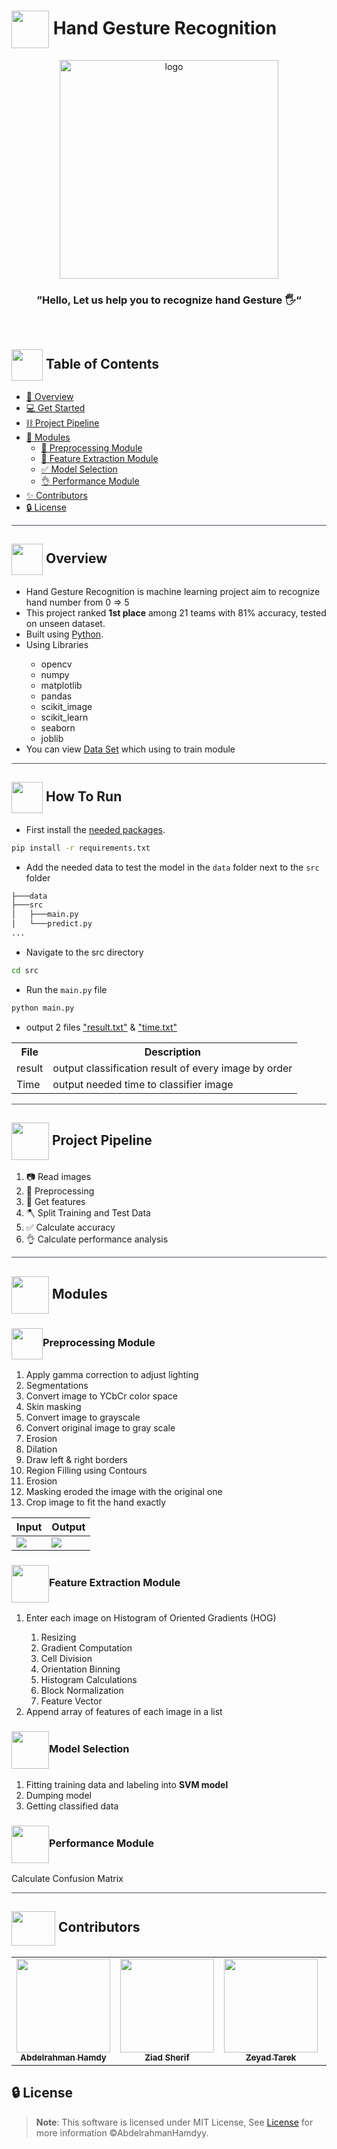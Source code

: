 <div align= >

# <img align=center height=60px src="https://media1.giphy.com/media/YBypkW5Mlfz4znhCDD/giphy.gif?cid=ecf05e47pm5rbpvyte0zxbifp808lf554oysuxgmqjfaz04c&ep=v1_stickers_search&rid=giphy.gif&ct=s"> Hand Gesture Recognition


</div>
<div align="center">
   <img align="center" height="350px"  src="https://cdn.dribbble.com/users/662638/screenshots/4803914/thumbsupdribs2.gif" alt="logo">
   <br>

   ### ”Hello, Let us help you to recognize hand Gesture 🖐️“
</div>

<p align="center"> 
    <br> 
</p>

## <img align= center width=50px height=50px src="https://thumbs.gfycat.com/HeftyDescriptiveChimneyswift-size_restricted.gif"> Table of Contents

- <a href ="#about"> 📙 Overview</a>
- <a href ="#Started"> 💻 Get Started</a>
- <a href ="#Pipeline"> ⛓️ Project Pipeline</a>
- <a href ="#Modules">🤖  Modules</a>
    - <a href="#Preprocessing">🔁 Preprocessing Module</a>
    - <a href="#Feature">💪 Feature Extraction Module</a>
    - <a href="#Selection">✅ Model Selection</a>
    - <a href="#Performance">👌 Performance Module</a>
- <a href ="#Contributors"> ✨ Contributors</a>
- <a href ="#License"> 🔒 License</a>
<hr style="background-color: #4b4c60"></hr>

<a id = "about"></a>

## <img align="center"  height =50px src="https://user-images.githubusercontent.com/71986226/154076110-1233d7a8-92c2-4d79-82c1-30e278aa518a.gif"> Overview

<ul>
<li> Hand Gesture Recognition is machine learning project aim to recognize hand number from 0 => 5</li>
<li> This project ranked <strong>1st place</strong> among 21 teams with 81% accuracy, tested on unseen dataset.</li>

<li> Built using <a href="https://docs.python.org/3/">Python</a>.</li>
<li> Using Libraries</li>
<ul>
<li>opencv</li>
<li>numpy</li>
<li>matplotlib</li>
<li>pandas</li>
<li>scikit_image</li>
<li>scikit_learn</li>
<li>seaborn</li>
<li>joblib</li>
</ul>
<li>You can view
<a href="https://www.kaggle.com/datasets/evernext10/hand-gesture-of-the-colombian-sign-language">Data Set</a> which using to train module</li>
</ul>
<hr style="background-color: #4b4c60"></hr>
<a id = "Started"></a>

## <img  align= center width=50px height=50px src="https://c.tenor.com/HgX89Yku5V4AAAAi/to-the-moon.gif"> How To Run

- First install the  <a href="https://github.com/AbdelrahmanHamdyy/Hand-Gesture-Recognition/blob/main/requirements.txt">needed packages</a>.</li> 

```sh
pip install -r requirements.txt
```

- Add the needed data to test the model in the `data` folder next to the `src` folder

```sh
├───data
├───src
│   ├───main.py
│   └───predict.py
...
```

- Navigate to the src directory

```sh
cd src
```

- Run the `main.py` file

```python
python main.py
```
- output 2 files <a href="https://github.com/AbdelrahmanHamdyy/Hand-Gesture-Recognition/blob/main/src/result.txt">"result.txt"</a> & <a href="https://github.com/AbdelrahmanHamdyy/Hand-Gesture-Recognition/blob/main/src/time.txt">"time.txt"</a>

<table>
<tr>
<th>File</th>
<th>Description</th>
</tr>
<tr>
<td>result</td>
<td>output classification result of every image by order </td>
</tr>
<tr>
<td>Time</td>
<td>output needed time to classifier image </td>
</tr>
</table>

<hr style="background-color: #4b4c60"></hr>

<a id = "Pipeline"></a>

## <img  align= center width=60px src="https://media3.giphy.com/media/JpHBXrvMkAiWdRemW8/giphy.gif?cid=ecf05e47foyhm8nq26e7mg0is4r80fd5m2khgyyfnn3ih5dc&ep=v1_stickers_search&rid=giphy.gif&ct=s"> Project Pipeline
<ol>
<li>📷 Read images</li>
<li>🔁 Preprocessing</li>
<li>💪 Get features</li>
<li>🪓 Split Training and Test Data</li>
<li>✅ Calculate accuracy</li>
<li>👌 Calculate performance analysis</li>

</ol>

<hr style="background-color: #4b4c60"></hr>
<a id = "Modules"></a>

## <img  align= center width=60px src="https://media0.giphy.com/media/j3nq3JkXp0bkFXcNlE/giphy.gif?cid=ecf05e47cftu8uth80woqhyl1kr7oy4m7zaihotdf9twrcaa&ep=v1_stickers_search&rid=giphy.gif&ct=s"> Modules
<a id = "Preprocessing"></a>

### <img align= center width=50px src="https://media0.giphy.com/media/321AaGDATXT8dq4MDC/giphy.gif?cid=ecf05e47r2eazdcsf8tqp6diz0z2o24gcho6yy4kj4lu6ctb&ep=v1_stickers_search&rid=giphy.gif&ct=s">Preprocessing Module
<ol>
<li>Apply gamma correction to adjust lighting</li>
<li>Segmentations</li>
<li>Convert image to YCbCr color space</li>
<li>Skin masking</li>
<li>Convert image to grayscale</li>
<li>Convert original image to gray scale</li>
<li>Erosion</li>
<li>Dilation</li>
<li>Draw left & right borders</li>
<li>Region Filling using Contours</li>
<li>Erosion</li>
<li>Masking eroded the image with the original one</li>
<li>Crop image to fit the hand exactly</li>
</ol>
<table>
<thead>
<th>Input</th>
<th>Output</th>
</thead>
<tr>
<td><img src="https://github.com/AbdelrahmanHamdyy/Hand-Gesture-Recognition/assets/71986226/642e99c2-23f8-4dc3-b8d3-5a1694a195de"></td>
<td><img src="https://github.com/AbdelrahmanHamdyy/Hand-Gesture-Recognition/assets/71986226/f40559d1-9460-4e07-a652-cc92d55105bb"></td>
</tr>
</table>
<a id = "Feature"></a>

### <img align= center height=60px src="https://media0.giphy.com/media/fw9KH5k7W2BVb78Wkq/200w.webp?cid=ecf05e472gayvziprwm50vr429mjzkk6lic31u4tegu821k7&ep=v1_stickers_search&rid=200w.webp&ct=s">Feature Extraction Module
<ol>
<li> Enter each image on Histogram of Oriented Gradients 
(HOG)</li>
<ol>
<li>Resizing</li>
<li>Gradient Computation</li>
<li>Cell Division</li>
<li>Orientation Binning</li>
<li>Histogram Calculations</li>
<li>Block Normalization</li>
<li>Feature Vector</li>
</ol>
<li>  Append array of features of each image in a list</li>
</ol>
<a id = "Selection"></a>

### <img align= center height=60px src="https://media0.giphy.com/media/YqJxBFX7cOPQSFO6gv/200w.webp?cid=ecf05e47q2pctv46mon3iqculvvgg8k8bruy7d5or1kf1jh8&ep=v1_stickers_search&rid=200w.webp&ct=s">Model Selection
<ol>
<li> Fitting training data and labeling into <strong>SVM model</strong></li>
<li>Dumping model</li>
<li>Getting classified data</li>
</ol>


### <img align= center height=60px src="https://media2.giphy.com/media/uhQuegHFqkVYuFMXMQ/giphy.gif?cid=ecf05e47s7yfhenqvyko8mhsuci17skn4q8fdik83l0k6j1m&ep=v1_stickers_search&rid=giphy.gif&ct=s">Performance Module
Calculate Confusion Matrix
<hr style="background-color: #4b4c60"></hr>

<a id ="Contributors"></a>

## <img  align="center" width= 70px height =55px src="https://media0.giphy.com/media/Xy702eMOiGGPzk4Zkd/giphy.gif?cid=ecf05e475vmf48k83bvzye3w2m2xl03iyem3tkuw2krpkb7k&rid=giphy.gif&ct=s"> Contributors 

<table align="center" >
  <tr>
    <td align="center"><a href="https://github.com/AbdelrahmanHamdyy"><img src="https://avatars.githubusercontent.com/u/67989900?v=4" width="150;" alt=""/><br /><sub><b>Abdelrahman Hamdy</b></sub></a><br /></td>
      <td align="center"><a href="https://github.com/ZiadSheriif" ><img src="https://avatars.githubusercontent.com/u/78238570?v=4" width="150;" alt=""/><br /><sub><b>Ziad Sherif</b></sub></a><br />
    </td>
       <td align="center"><a href="https://github.com/ZeyadTarekk"><img src="https://avatars.githubusercontent.com/u/76125650?v=4" width="150;" alt=""/><br /><sub><b>Zeyad Tarek</b></sub></a><br /></td>
     <td align="center"><a href="https://github.com/EslamAsHhraf"><img src="https://avatars.githubusercontent.com/u/71986226?v=4" width="150;" alt=""/><br /><sub><b>Eslam Ashraf</b></sub></a><br /></td>
  </tr>
</table>



<a id ="License"></a>

## 🔒 License

> **Note**: This software is licensed under MIT License, See [License](https://github.com/AbdelrahmanHamdyy/Hand-Gesture-Recognition/blob/main/LICENSE) for more information ©AbdelrahmanHamdyy.
